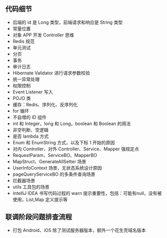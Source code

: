
## 代码细节

- 后端的 id 是 Long 类型，前端请求和响应是 String 类型
- 常量位置
- 对象 APP 开发 Controller 思维
- Redis 规范
- 单元测试
- 分页
- 事务
- 审计日志
- Hibernate Validator 进行请求参数校验
- 统一异常处理
- 权限控制
- Event Listener 写入
- POJO 类
- 缓存：Redis、序列化、反序列化
- for 循环
- 不自增的 ID 组件
- int 和 Integer，long 和 Long，boolean 和 Boolean 的用法
- 非空判断、空逻辑
- 是否 lambda 方式
- Enum 和 EnumString 方式，以及下标 1 开始的原因
- 对内 Controller、对外 Controller、Service、Mapper 强规定点
- RequestParam、ServiceBO、MapperBO
- MapStruct、GenerateAllSetter 场景
- UserInfoContext 场景，无状态系统设计原因
- pageQueryServiceBO 的多条件查询场景 
- 拦截器场景
- utils 工具包的场景
- IntelliJ IDEA 书写代码过程的 warn 提示重要性，包括：可能有null，没有被使用，List,Map 定义提示等


## 联调阶段问题排查流程

- 打包 Android、iOS 除了测试服务器版本，额外一个花生壳域名版本




